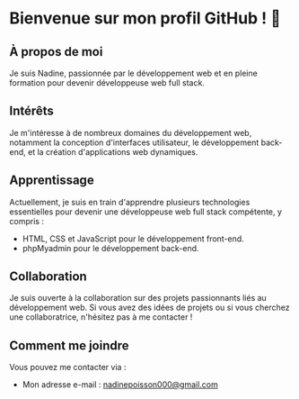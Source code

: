 # Bienvenue sur mon profil GitHub ! 👋

## À propos de moi
Je suis Nadine, passionnée par le développement web et en pleine formation pour devenir développeuse web full stack.

## Intérêts
Je m'intéresse à de nombreux domaines du développement web, notamment la conception d'interfaces utilisateur, le développement back-end, et la création d'applications web dynamiques.

## Apprentissage 
Actuellement, je suis en train d'apprendre plusieurs technologies essentielles pour devenir une développeuse web full stack compétente, y compris :
- HTML, CSS et JavaScript pour le développement front-end.
- phpMyadmin pour le développement back-end.


## Collaboration
Je suis ouverte à la collaboration sur des projets passionnants liés au développement web. Si vous avez des idées de projets ou si vous cherchez une collaboratrice, n'hésitez pas à me contacter !

## Comment me joindre
Vous pouvez me contacter via :
- Mon adresse e-mail : nadinepoisson000@gmail.com


